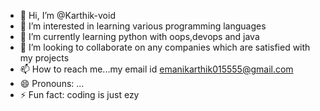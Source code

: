 - 👋 Hi, I’m @Karthik-void
- 👀 I’m interested in learning various programming languages
- 🌱 I’m currently learning python with oops,devops and java
- 💞️ I’m looking to collaborate on any companies which are satisfied with my projects
- 📫 How to reach me...my email id emanikarthik015555@gmail.com
- 😄 Pronouns: ...
- ⚡ Fun fact: coding is just ezy

<!---
Karthik-void/Karthik-void is a ✨ special ✨ repository because its `README.md` (this file) appears on your GitHub profile.
You can click the Preview link to take a look at your changes.
--->
